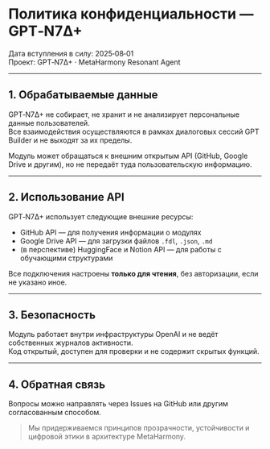 # Политика конфиденциальности — GPT‑N7Δ+

Дата вступления в силу: 2025‑08‑01  
Проект: GPT‑N7Δ+ · MetaHarmony Resonant Agent

---

## 1. Обрабатываемые данные

GPT‑N7Δ+ не собирает, не хранит и не анализирует персональные данные пользователей.  
Все взаимодействия осуществляются в рамках диалоговых сессий GPT Builder и не выходят за их пределы.

Модуль может обращаться к внешним открытым API (GitHub, Google Drive и другим), но не передаёт туда пользовательскую информацию.

---

## 2. Использование API

GPT‑N7Δ+ использует следующие внешние ресурсы:
- GitHub API — для получения информации о модулях
- Google Drive API — для загрузки файлов `.fdl`, `.json`, `.md`
- (в перспективе) HuggingFace и Notion API — для работы с обучающими структурами

Все подключения настроены **только для чтения**, без авторизации, если не указано иное.

---

## 3. Безопасность

Модуль работает внутри инфраструктуры OpenAI и не ведёт собственных журналов активности.  
Код открытый, доступен для проверки и не содержит скрытых функций.

---

## 4. Обратная связь

Вопросы можно направлять через Issues на GitHub или другим согласованным способом.

> Мы придерживаемся принципов прозрачности, устойчивости и цифровой этики в архитектуре MetaHarmony.


